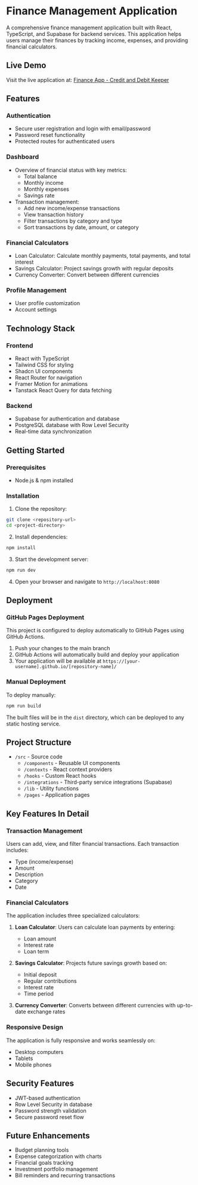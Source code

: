 # Finance Management Application

A comprehensive finance management application built with React, TypeScript, and Supabase for backend services. This application helps users manage their finances by tracking income, expenses, and providing financial calculators.

## Live Demo

Visit the live application at: [Finance App - Credit and Debit Keeper](https://ak-nobelwolf.github.io/credit-debit-keeper/)

## Features

### Authentication
- Secure user registration and login with email/password
- Password reset functionality
- Protected routes for authenticated users

### Dashboard
- Overview of financial status with key metrics:
  - Total balance
  - Monthly income
  - Monthly expenses
  - Savings rate
- Transaction management:
  - Add new income/expense transactions
  - View transaction history
  - Filter transactions by category and type
  - Sort transactions by date, amount, or category

### Financial Calculators
- Loan Calculator: Calculate monthly payments, total payments, and total interest
- Savings Calculator: Project savings growth with regular deposits
- Currency Converter: Convert between different currencies

### Profile Management
- User profile customization
- Account settings

## Technology Stack

### Frontend
- React with TypeScript
- Tailwind CSS for styling
- Shadcn UI components
- React Router for navigation
- Framer Motion for animations
- Tanstack React Query for data fetching

### Backend
- Supabase for authentication and database
- PostgreSQL database with Row Level Security
- Real-time data synchronization

## Getting Started

### Prerequisites
- Node.js & npm installed

### Installation

1. Clone the repository:
```sh
git clone <repository-url>
cd <project-directory>
```

2. Install dependencies:
```sh
npm install
```

3. Start the development server:
```sh
npm run dev
```

4. Open your browser and navigate to `http://localhost:8080`

## Deployment

### GitHub Pages Deployment

This project is configured to deploy automatically to GitHub Pages using GitHub Actions.

1. Push your changes to the main branch
2. GitHub Actions will automatically build and deploy your application
3. Your application will be available at `https://[your-username].github.io/[repository-name]/`

### Manual Deployment

To deploy manually:

```sh
npm run build
```

The built files will be in the `dist` directory, which can be deployed to any static hosting service.

## Project Structure

- `/src` - Source code
  - `/components` - Reusable UI components
  - `/contexts` - React context providers
  - `/hooks` - Custom React hooks
  - `/integrations` - Third-party service integrations (Supabase)
  - `/lib` - Utility functions
  - `/pages` - Application pages

## Key Features In Detail

### Transaction Management
Users can add, view, and filter financial transactions. Each transaction includes:
- Type (income/expense)
- Amount
- Description
- Category
- Date

### Financial Calculators
The application includes three specialized calculators:
1. **Loan Calculator**: Users can calculate loan payments by entering:
   - Loan amount
   - Interest rate
   - Loan term
   
2. **Savings Calculator**: Projects future savings growth based on:
   - Initial deposit
   - Regular contributions
   - Interest rate
   - Time period

3. **Currency Converter**: Converts between different currencies with up-to-date exchange rates

### Responsive Design
The application is fully responsive and works seamlessly on:
- Desktop computers
- Tablets
- Mobile phones

## Security Features

- JWT-based authentication
- Row Level Security in database
- Password strength validation
- Secure password reset flow

## Future Enhancements

- Budget planning tools
- Expense categorization with charts
- Financial goals tracking
- Investment portfolio management
- Bill reminders and recurring transactions
